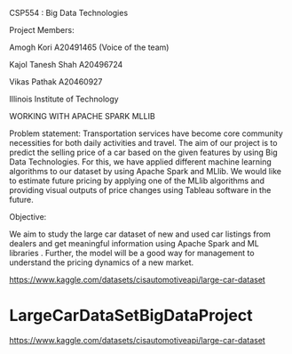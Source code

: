 
CSP554 : Big Data Technologies

Project Members:

Amogh Kori A20491465 (Voice of the team)

Kajol Tanesh Shah A20496724

Vikas Pathak A20460927

Illinois Institute of Technology


WORKING WITH APACHE SPARK MLLIB

Problem statement:
Transportation services have become core community necessities for both daily activities and travel. The aim of our project is to predict the selling price of a car based on the given features by using Big Data Technologies. For this, we have applied different machine learning algorithms to our dataset by using Apache Spark and MLlib. We would like to estimate future pricing by applying one of the MLlib algorithms and providing visual outputs of price changes using Tableau software in the future.

Objective:

We aim to study the large car dataset of new and used car listings from dealers and get meaningful information using Apache Spark and ML libraries . Further, the model will be a good way for management to understand the pricing dynamics of a new market.

https://www.kaggle.com/datasets/cisautomotiveapi/large-car-dataset

# LargeCarDataSetBigDataProject

https://www.kaggle.com/datasets/cisautomotiveapi/large-car-dataset
